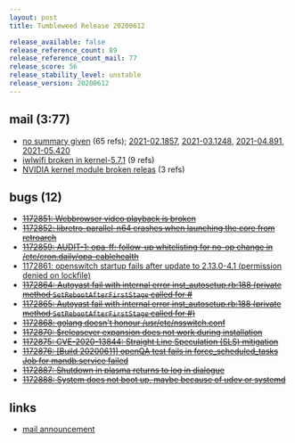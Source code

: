 ```yaml
---
layout: post
title: Tumbleweed Release 20200612

release_available: false
release_reference_count: 89
release_reference_count_mail: 77
release_score: 56
release_stability_level: unstable
release_version: 20200612
---
```


## mail (3:77)

- [no summary given](https://github.com/boombatower/tumbleweed-review/issues/10) (65 refs); [2021-02.1857](https://github.com/boombatower/tumbleweed-review/issues/10), [2021-03.1248](https://github.com/boombatower/tumbleweed-review/issues/10), [2021-04.891](https://github.com/boombatower/tumbleweed-review/issues/10), [2021-05.420](https://github.com/boombatower/tumbleweed-review/issues/10)
- [iwlwifi broken in kernel-5.7.1](https://lists.opensuse.org/opensuse-factory/2020-06/msg00171.html) (9 refs)
- [NVIDIA kernel module broken releas](https://lists.opensuse.org/opensuse-factory/2020-06/msg00157.html) (3 refs)

## bugs (12)

<!--more-->

- ~~[1172851: Webbrowser video playback is broken](https://bugzilla.opensuse.org/show_bug.cgi?id=1172851)~~
- ~~[1172852: libretro-parallel-n64 crashes when launching the core from retroarch](https://bugzilla.opensuse.org/show_bug.cgi?id=1172852)~~
- ~~[1172859: AUDIT-1: opa-ff: follow-up whitelisting for no-op change in /etc/cron.daily/opa-cablehealth](https://bugzilla.opensuse.org/show_bug.cgi?id=1172859)~~
- [1172861: openswitch startup fails after update to 2.13.0-4.1 (permission denied on lockfile)](https://bugzilla.opensuse.org/show_bug.cgi?id=1172861)
- ~~[1172864: Autoyast fail with internal error inst_autosetup.rb:188 (private method `SetRebootAfterFirstStage` called for #](https://bugzilla.opensuse.org/show_bug.cgi?id=1172864)~~
- ~~[1172865: Autoyast fail with internal error inst_autosetup.rb:188 (private method `SetRebootAfterFirstStage` called for #)](https://bugzilla.opensuse.org/show_bug.cgi?id=1172865)~~
- ~~[1172868: golang doesn't honour /usr/etc/nsswitch.conf](https://bugzilla.opensuse.org/show_bug.cgi?id=1172868)~~
- ~~[1172870: $releasever expansion does not work during installation](https://bugzilla.opensuse.org/show_bug.cgi?id=1172870)~~
- ~~[1172875: CVE-2020-13844: Straight Line Speculation (SLS) mitigation](https://bugzilla.opensuse.org/show_bug.cgi?id=1172875)~~
- ~~[1172876: \[Build 20200611\] openQA test fails in force_scheduled_tasks Job for mandb.service failed](https://bugzilla.opensuse.org/show_bug.cgi?id=1172876)~~
- ~~[1172887: Shutdown in plasma returns to log in dialogue](https://bugzilla.opensuse.org/show_bug.cgi?id=1172887)~~
- ~~[1172888: System does not boot up, maybe because of udev or systemd](https://bugzilla.opensuse.org/show_bug.cgi?id=1172888)~~



## links

- [mail announcement](https://github.com/boombatower/tumbleweed-review/issues/10)
